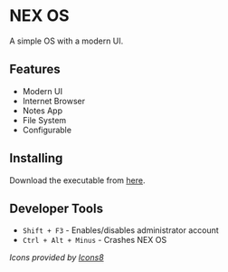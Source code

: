 # NEX OS

A simple OS with a modern UI.

## Features

 - Modern UI
 - Internet Browser
 - Notes App
 - File System
 - Configurable

## Installing

Download the executable from [here](https://github.com/Nanomotion/NEX-OS/tree/master/OSTest/bin/Debug/OSTest.exe).

## Developer Tools

 - `Shift + F3` - Enables/disables administrator account
 - `Ctrl + Alt + Minus` - Crashes NEX OS

*Icons provided by [Icons8](https://icons8.com)*
